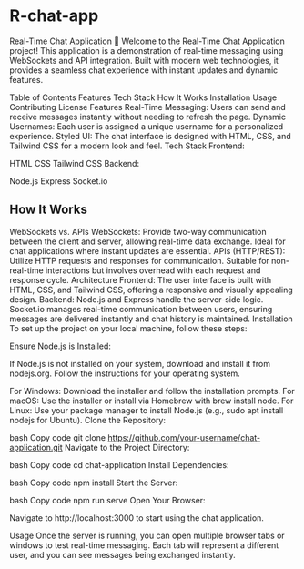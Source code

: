 # R-chat-app

Real-Time Chat Application 💬
Welcome to the Real-Time Chat Application project! This application is a demonstration of real-time messaging using WebSockets and API integration. Built with modern web technologies, it provides a seamless chat experience with instant updates and dynamic features.

Table of Contents
Features
Tech Stack
How It Works
Installation
Usage
Contributing
License
Features
Real-Time Messaging: Users can send and receive messages instantly without needing to refresh the page.
Dynamic Usernames: Each user is assigned a unique username for a personalized experience.
Styled UI: The chat interface is designed with HTML, CSS, and Tailwind CSS for a modern look and feel.
Tech Stack
Frontend:

HTML
CSS
Tailwind CSS
Backend:

Node.js
Express
Socket.io
## How It Works
WebSockets vs. APIs
WebSockets: Provide two-way communication between the client and server, allowing real-time data exchange. Ideal for chat applications where instant updates are essential.
APIs (HTTP/REST): Utilize HTTP requests and responses for communication. Suitable for non-real-time interactions but involves overhead with each request and response cycle.
Architecture
Frontend: The user interface is built with HTML, CSS, and Tailwind CSS, offering a responsive and visually appealing design.
Backend: Node.js and Express handle the server-side logic. Socket.io manages real-time communication between users, ensuring messages are delivered instantly and chat history is maintained.
Installation
To set up the project on your local machine, follow these steps:

Ensure Node.js is Installed:

If Node.js is not installed on your system, download and install it from nodejs.org. Follow the instructions for your operating system.

For Windows: Download the installer and follow the installation prompts.
For macOS: Use the installer or install via Homebrew with brew install node.
For Linux: Use your package manager to install Node.js (e.g., sudo apt install nodejs for Ubuntu).
Clone the Repository:

bash
Copy code
git clone https://github.com/your-username/chat-application.git
Navigate to the Project Directory:

bash
Copy code
cd chat-application
Install Dependencies:

bash
Copy code
npm install
Start the Server:

bash
Copy code
npm run serve
Open Your Browser:

Navigate to http://localhost:3000 to start using the chat application.

Usage
Once the server is running, you can open multiple browser tabs or windows to test real-time messaging. Each tab will represent a different user, and you can see messages being exchanged instantly.


